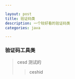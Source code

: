 ```yaml
---

layout: post
title: 验证码类
description: 一个较好看的验证码类
categories: java

---
```


### 验证码工具类

> cesd
> 测试的
>> ceshid 




